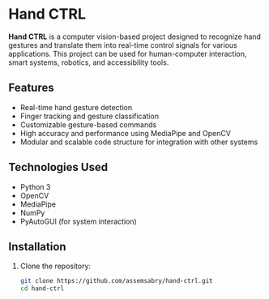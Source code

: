 # Hand CTRL

**Hand CTRL** is a computer vision-based project designed to recognize hand gestures and translate them into real-time control signals for various applications. This project can be used for human-computer interaction, smart systems, robotics, and accessibility tools.

## Features

- Real-time hand gesture detection
- Finger tracking and gesture classification
- Customizable gesture-based commands
- High accuracy and performance using MediaPipe and OpenCV
- Modular and scalable code structure for integration with other systems

## Technologies Used

- Python 3
- OpenCV
- MediaPipe
- NumPy
- PyAutoGUI (for system interaction)

## Installation

1. Clone the repository:
   ```bash
   git clone https://github.com/assemsabry/hand-ctrl.git
   cd hand-ctrl
